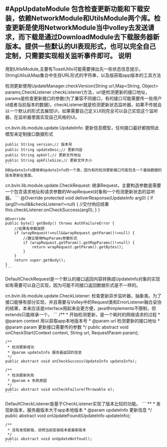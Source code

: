 #AppUpdateModule
包含检查更新功能和下载安装，依赖NetworkModule和UtilsModule两个库。检查更新是使用NetworkModule当中volley去发送请求，而下载是通过DownloadModule去下载服务器新版本。提供一些默认的UI表现形式，也可以完全自己定制，只需要实现相关监听事件即可。
说明
--------
用到UtilsModule,主要有ToastUtils可能需要弹出先一些状态信息提示，StringUtils从Map集合中生存URL形式的字符串，以及版获取app版本的工具方法

检测更新使用UpdateManager.checkVersion(String url,Map<String, Object> params,CheckListener checkListener)方法，url是检测更新的接口地址，params是检查更新接口的参数(为了兼容不同接口，有的接口可能需要传一些用户id或者当前版本的数据)，checkListener就是检测更新状态监听器，如果不传就会以一个默认的形式去展现UI，如果需要自己定义UI则完全可以自己实现这个监听器，在监听器里面实现自己风格的UI。

cn.bvin.lib.module.update.UpdateInfo:
    更新信息模型，任何接口最好都按照此模型来定制接口数据形式
    
    public String version;// 版本号
	public String updateDesc;// 更新内容
	public String apkUrl;// 更新文件地址
	public String apkFileSize;// 更新文件大小
    ```
    DBUpdateInfo是继承UpdateInfo的一个类，因为有的检测更新接口可能包含一个基础数据的版本更新在里面。

cn.bvin.lib.module.update.CheckRequest:
    继承Request<UpdateInfo>，主要构造参数是需要一个包含请求地址和请求参数的WrapRequest对象和一个检测更新状态的监听器。
    ```
    @Override
	protected void deliverResponse(UpdateInfo arg0) {
		if (arg0!=null&&checkListener!=null) {
            //交付响应结果
			this.checkListener.onCheckSuccess(arg0);
		}
	}


	@Override
	public byte[] getBody() throws AuthFailureError {
		//如果有参数就把
		if (wrapRequest!=null&&wrapRequest.getParam()!=null) {
			//建议使用MapParams参数形式
			if (wrapRequest.getParam().getMapParams()!=null) {
				return wrapRequest.getParam().getBytes();
			}
		}
		return super.getBody();
	}
    ```
DefaultCheckRequest是一个默认的接口返回内容转换成UpdateInfo对象的实现如有需要可以自己实现，因为可能不同接口返回数据形式是不一样的。

cn.bvin.lib.module.update.CheckListener:
    检查更新异步监听器，抽象类。为了接口能够有部分实现，并且需要与Volley中的Request类和ErrorListener融合妥协的结果，本来应该是interface用起来会更方便，java中implements不限制，但extends只能继承一个。
    ```
    /**
	 * 开始检测更新，是一个耗时的网络请求的过程
	 * @param context 用以获取app本地版本号
	 * @param url 检测更新的接口地址
	 * @param param 更新接口需要传的参数
	 */
    public abstract void onCheckStart(Context context, String url, RequestParam param);
	
	/**
	 * 检测更新成功
	 * @param updateInfo 服务器返回的信息
	 */
	public abstract void onCheckSuccess(UpdateInfo updateInfo);
	
	/**
	 * 检测更新失败
	 * @param e 失败原因
	 */
	public abstract void onCheckFailure(Throwable e);
    ```
DefaultCheckListener是基于CheckListener实现了版本比较的功能。
    ```
    **
	 * 发现新版本，服务器版本大于app本地版本
	 * @param updateInfo 更新信息
	 */
	public abstract void onUpdateFound(UpdateInfo updateInfo);
	
	/**
	 * 没有发现新版，说明当前安装版本是最新版本
	 */
	public abstract void onUpdateNotfoud();
    ```